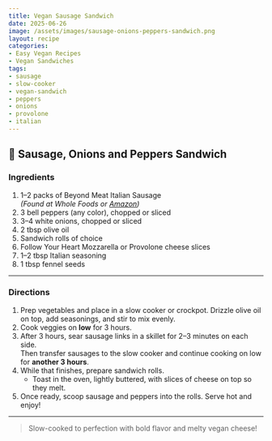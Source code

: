 ```yaml
---
title: Vegan Sausage Sandwich
date: 2025-06-26
image: /assets/images/sausage-onions-peppers-sandwich.png
layout: recipe
categories:
- Easy Vegan Recipes
- Vegan Sandwiches
tags:
- sausage
- slow-cooker
- vegan-sandwich
- peppers
- onions
- provolone
- italian
---
```


## 🌭 Sausage, Onions and Peppers Sandwich


### Ingredients

1. 1–2 packs of Beyond Meat Italian Sausage  
   *(Found at Whole Foods or [Amazon](#))*  
2. 3 bell peppers (any color), chopped or sliced  
3. 3–4 white onions, chopped or sliced  
4. 2 tbsp olive oil  
5. Sandwich rolls of choice  
6. Follow Your Heart Mozzarella or Provolone cheese slices  
7. 1–2 tbsp Italian seasoning  
8. 1 tbsp fennel seeds  

---

### Directions

1. Prep vegetables and place in a slow cooker or crockpot. Drizzle olive oil on top, add seasonings, and stir to mix evenly.  
2. Cook veggies on **low** for 3 hours.  
3. After 3 hours, sear sausage links in a skillet for 2–3 minutes on each side.  
   Then transfer sausages to the slow cooker and continue cooking on low for **another 3 hours**.  
4. While that finishes, prepare sandwich rolls.  
   - Toast in the oven, lightly buttered, with slices of cheese on top so they melt.  
5. Once ready, scoop sausage and peppers into the rolls. Serve hot and enjoy!

---

> Slow-cooked to perfection with bold flavor and melty vegan cheese!


